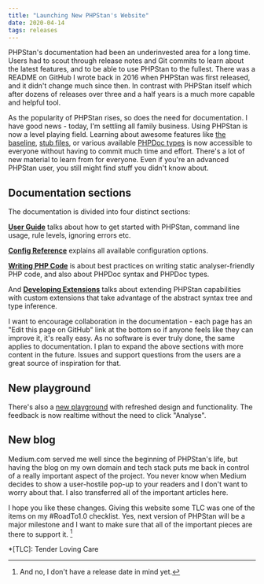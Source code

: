 ```yaml
---
title: "Launching New PHPStan's Website"
date: 2020-04-14
tags: releases
---
```


PHPStan's documentation had been an underinvested area for a long time. Users had to scout through release notes and Git commits to learn about the latest features, and to be able to use PHPStan to the fullest. There was a README on GitHub I wrote back in 2016 when PHPStan was first released, and it didn't change much since then. In contrast with PHPStan itself which after dozens of releases over three and a half years is a much more capable and helpful tool.

As the popularity of PHPStan rises, so does the need for documentation. I have good news - today, I'm settling all family business. Using PHPStan is now a level playing field. Learning about awesome features like [the baseline](/user-guide/baseline), [stub files](/user-guide/stub-files), or various available [PHPDoc types](/writing-php-code/phpdoc-types) is now accessible to everyone without having to commit much time and effort. There's a lot of new material to learn from for everyone. Even if you're an advanced PHPStan user, you still might find stuff you didn't know about.

Documentation sections
--------------------

The documentation is divided into four distinct sections:

[**User Guide**](/user-guide/getting-started) talks about how to get started with PHPStan, command line usage, rule levels, ignoring errors etc.

[**Config Reference**](/config-reference) explains all available configuration options.

[**Writing PHP Code**](/writing-php-code/phpdocs-basics) is about best practices on writing static analyser-friendly PHP code, and also about PHPDoc syntax and PHPDoc types.

And [**Developing Extensions**](/developing-extensions/extension-types) talks about extending PHPStan capabilities with custom extensions that take advantage of the abstract syntax tree and type inference.

I want to encourage collaboration in the documentation - each page has an "Edit this page on GitHub" link at the bottom so if anyone feels like they can improve it, it's really easy. As no software is ever truly done, the same applies to documentation. I plan to expand the above sections with more content in the future. Issues and support questions from the users are a great source of inspiration for that.

New playground
--------------------

There's also a [new playground](/) with refreshed design and functionality. The feedback is now realtime without the need to click "Analyse".

New blog
--------------------

Medium.com served me well since the beginning of PHPStan's life, but having the blog on my own domain and tech stack puts me back in control of a really important aspect of the project. You never know when Medium decides to show a user-hostile pop-up to your readers and I don't want to worry about that. I also transferred all of the important articles here.

I hope you like these changes. Giving this website some TLC was one of the items on my #RoadTo1.0 checklist. Yes, next version of PHPStan will be a major milestone and I want to make sure that all of the important pieces are there to support it. [^major]

*[TLC]: Tender Loving Care

[^major]: And no, I don't have a release date in mind yet.
